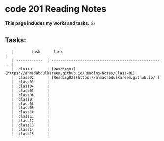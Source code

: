 #                        code 201 Reading Notes

   **This page includes my works and tasks.** :+1:


##      Tasks:

       |        task      link                                               |
       | ------------  | --------------------------------------------------- |
       |  class01      | [Reading01](https://ahmadabdulkareem.github.io/Reading-Notes/Class-01)
       |  class02      | [Reading02](https://ahmadabdulkareem.github.io/ )
       |  class03      |
       |  class04      |
       |  class05      |
       |  class06      |
       |  class07      |
       |  class08      |
       |  class09      |
       |  class10      |
       |  class11      |
       |  class12      |
       |  class13      |
       |  class14      |
       |  class15      |

